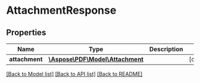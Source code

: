 # AttachmentResponse

## Properties
Name | Type | Description | Notes
------------ | ------------- | ------------- | -------------
**attachment** | [**\Aspose\PDF\Model\Attachment**](Attachment.md) |  | [optional] 

[[Back to Model list]](../README.md#documentation-for-models) [[Back to API list]](../README.md#documentation-for-api-endpoints) [[Back to README]](../README.md)


